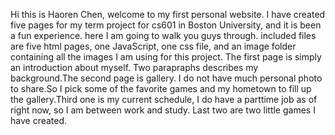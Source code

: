 Hi this is Haoren Chen, welcome to my first personal website. I have created five pages for my term project for cs601 in Boston University, and it is been a fun experience. here I am going to walk you guys through.
included files are five html pages, one JavaScript, one css file, and an image folder containing all the images I am using for this project. The first page is simply an introduction about myself. Two parapraphs
describes my background.The second page is gallery. I do not have much personal photo to share.So I pick some of the favorite games and my hometown to fill up the gallery.Third one is my current schedule, I do have a 
parttime job as of right now, so I am between work and study. Last two are two little games I have created.

